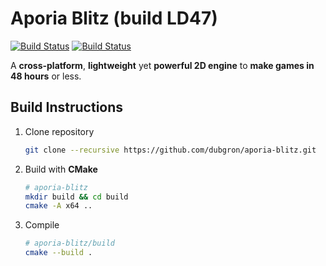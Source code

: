 # Aporia Blitz (build LD47)

[![Build Status](https://img.shields.io/travis/com/dubgron/aporia-blitz/master?token=3M7zid8xXNCxYNJKxB2L&label=master)](https://travis-ci.com/dubgron/aporia-blitz) 
[![Build Status](https://img.shields.io/travis/com/dubgron/aporia-blitz/develop?token=3M7zid8xXNCxYNJKxB2L&label=develop)](https://travis-ci.com/dubgron/aporia-blitz)

A **cross-platform**, **lightweight** yet **powerful 2D engine** to **make games in 48 hours** or less.

## Build Instructions

1. Clone repository
    ```sh
    git clone --recursive https://github.com/dubgron/aporia-blitz.git
    ```

2. Build with **CMake**
    ```sh
    # aporia-blitz
    mkdir build && cd build
    cmake -A x64 ..
    ```

3. Compile
    ```sh
    # aporia-blitz/build
    cmake --build .
    ```

